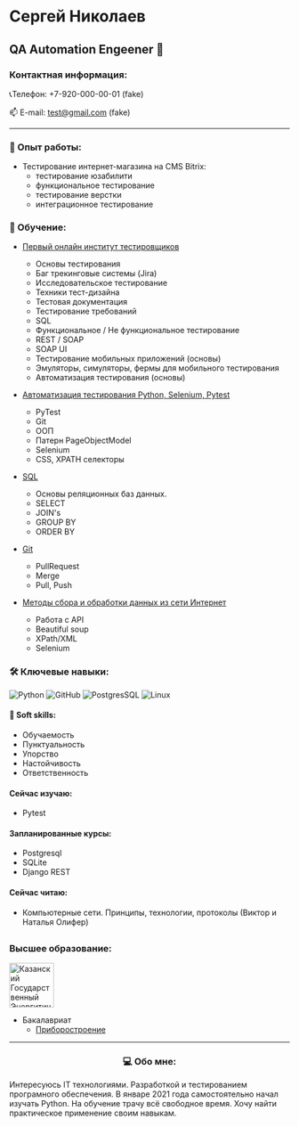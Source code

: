 # Сергей Николаев
## QA Automation Engeener 🐍
### Контактная информация:
📞Телефон: +7-920-000-00-01 (fake)
<p align='left'>
   📫 E-mail: <a href='mailto:test@gmail.com'>test@gmail.com</a> (fake)
</p>

***

### 💼 Опыт работы:

* Тестирование интернет-магазина на CMS Bitrix:
  * тестирование юзабилити
  * функциональное тестирование
  * тестирование верстки
  * интеграционное тестирование

### 💼 Обучение:

* <a href="https://qaschool.ru/students/s_nikolaev/" target="_blank">Первый онлайн институт тестировщиков</a>
  * Основы тестирования
  * Баг трекинговые системы (Jira)
  * Исследовательское тестирование
  * Техники тест-дизайна
  * Тестовая документация
  * Тестирование требований
  * SQL
  * Функциональное / Не функциональное тестирование
  * REST / SOAP
  * SOAP UI
  * Тестирование мобильных приложений (основы)
  * Эмуляторы, симуляторы, фермы для мобильного тестирования
  * Автоматизация тестирования (основы)


* <a href="https://stepik.org/cert/1417773" target="_blank">Автоматизация тестирования Python, Selenium, Pytest</a>
  * PyTest
  * Git
  * ООП
  * Патерн PageObjectModel
  * Selenium
  * CSS, XPATH селекторы
  

* <a href="" target="_blank">SQL</a>
  * Основы реляционных баз данных.
  * SELECT
  * JOIN's
  * GROUP BY
  * ORDER BY
  

* <a href="" target="_blank">Git</a>
  * PullRequest
  * Merge
  * Pull, Push

  
* <a href="">Методы сбора и обработки данных из сети Интернет</a>
  * Работа с API
  * Beautiful soup
  * XPath/XML
  * Selenium

  
### 🛠 Ключевые навыки:
![Python](https://img.shields.io/badge/python-3670A0?style=for-the-badge&logo=python&logoColor=ffdd54)
![GitHub](https://img.shields.io/badge/github-%23121011.svg?style=for-the-badge&logo=github&logoColor=white)
![PostgresSQL](https://img.shields.io/badge/PostgreSQL-3670A0?style=for-the-badge&logo=PostgreSQL&logoColor=ffdd54)
![Linux](https://img.shields.io/badge/linux-FCC624?style=for-the-badge&logo=linux&logoColor=black)

#### 🤝 Soft skills:
* Обучаемость
* Пунктуальность
* Упорство
* Настойчивость
* Ответственность


#### Сейчас изучаю:
* Pytest

#### Запланированные курсы:
* Postgresql
* SQLite
* Django REST

#### Сейчас читаю:
* Компьютерные сети. Принципы, технологии, протоколы (Виктор и Наталья Олифер)

##
### Высшее образование:
<p>
<a href="https://kgeu.ru/" target="_blank">
<img height="80" src="https://kgeu.ru/content/images/logo.png" alt="Казанский Государственный Энергитический Университет">
</a>
</p>

* Бакалавриат
  * <a href="https://kgeu.ru/Home/About/36" target="_blank">Приборостроение</a>
***
### <p align="center">💻 Обо мне:</p>
<p>
Интересуюсь IT технологиями. Разработкой и тестированием програмного обеспечения. В январе 2021 года самостоятельно начал изучать Python.
На обучение трачу всё свободное время. Хочу найти практическое применение своим навыкам.
</p>
